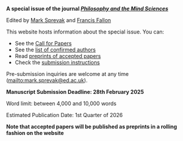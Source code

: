 **A special issue of the journal [_Philosophy and the Mind Sciences_](https://philosophymindscience.org/index.php/phimisci/announcement/view/53)**

Edited by [Mark Sprevak](https://marksprevak.com/) and [Francis Fallon](https://www.stjohns.edu/academics/faculty/francis-fallon)

This website hosts information about the special issue. You can:

- See the [Call for Papers](cfp.md)
- See the [list of confirmed authors](authors.md)
- Read [preprints of accepted papers](preprints/preprints.md)
- Check the [submission instructions](https://philosophymindscience.org/index.php/phimisci/about/submissions)

Pre-submission inquiries are welcome at any time (<mailto:mark.sprevak@ed.ac.uk>).

**Manuscript Submission Deadline: 28th February 2025**

Word limit: between 4,000 and 10,000 words

Estimated Publication Date: 1st Quarter of 2026

**Note that accepted papers will be published as preprints in a rolling fashion on the website**
